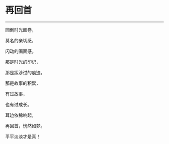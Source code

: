 <!--
 * @Author: 蔡鑫 1058360098@qq.com
 * @Date: 2024-08-07 15:23:59
 * @LastEditors: 蔡鑫 1058360098@qq.com
 * @LastEditTime: 2024-08-07 15:24:06
 * @FilePath: \docsify\docs\articles\poems\p108.md
 * @Description: 这是默认设置,请设置`customMade`, 打开koroFileHeader查看配置 进行设置: https://github.com/OBKoro1/koro1FileHeader/wiki/%E9%85%8D%E7%BD%AE
-->
# 再回首
---

回倒时光画卷，

莫名的亲切感，

闪动的画面感。

那是时光的印记，

那是跋涉过的痕迹。

那是故事的积累，

有过故事，

也有过成长。

耳边依稀响起，

再回首，恍然如梦。

平平淡淡才是真！